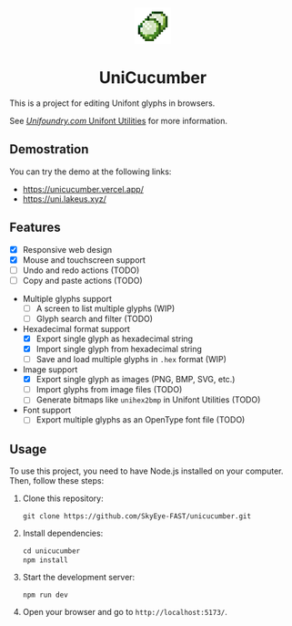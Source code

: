 <div align="center">

<img src="https://raw.githubusercontent.com/SkyEye-FAST/unicucumber/master/public/icon.png">

<h1>UniCucumber</h1>

</div>

This is a project for editing Unifont glyphs in browsers.

See [*Unifoundry.com* Unifont Utilities](https://unifoundry.com/unifont/unifont-utilities.html) for more information.

## Demostration

You can try the demo at the following links:

- <https://unicucumber.vercel.app/>
- <https://uni.lakeus.xyz/>

## Features

- [x] Responsive web design
- [x] Mouse and touchscreen support
- [ ] Undo and redo actions (TODO)
- [ ] Copy and paste actions (TODO)
- Multiple glyphs support
  - [ ] A screen to list multiple glyphs (WIP)
  - [ ] Glyph search and filter (TODO)
- Hexadecimal format support
  - [x] Export single glyph as hexadecimal string
  - [x] Import single glyph from hexadecimal string
  - [ ] Save and load multiple glyphs in `.hex` format (WIP)
- Image support
  - [x] Export single glyph as images (PNG, BMP, SVG, etc.)
  - [ ] Import glyphs from image files (TODO)
  - [ ] Generate bitmaps like `unihex2bmp` in Unifont Utilities (TODO)
- Font support
  - [ ] Export multiple glyphs as an OpenType font file (TODO)

## Usage

To use this project, you need to have Node.js installed on your computer. Then, follow these steps:

1. Clone this repository:

    ``` shell
    git clone https://github.com/SkyEye-FAST/unicucumber.git
    ```

2. Install dependencies:

    ``` shell
    cd unicucumber
    npm install
    ```

3. Start the development server:

    ``` shell
    npm run dev
    ```

4. Open your browser and go to `http://localhost:5173/`.
